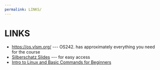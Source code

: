 ```yaml
---
permalink: LINKS/
---
```


# LINKS

* <https://os.vlsm.org/> --- OS242. has approximately everything you need for the course
* [Silberschatz Slides](https://codex.cs.yale.edu/avi/os-book/OS10/slide-dir/) --- for easy access
* [Intro to Linux and Basic Commands for Beginners](https://www.youtube.com/watch?v=IVquJh3DXUA&pp=ygUFbGludXg%3D)




